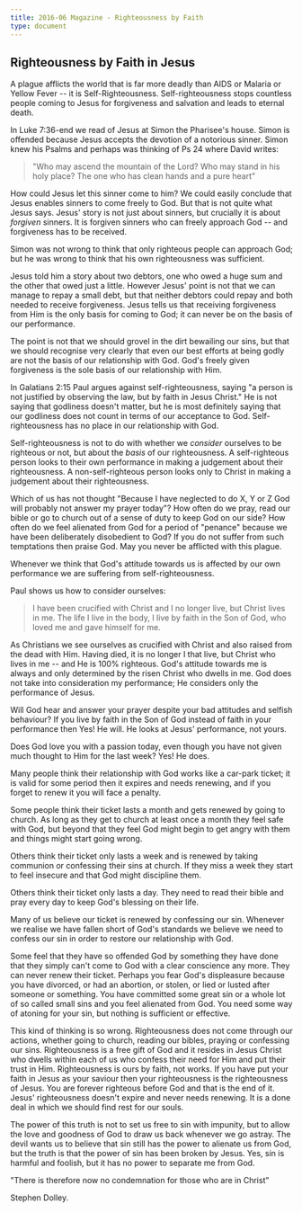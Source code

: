 ```yaml
---
title: 2016-06 Magazine - Righteousness by Faith
type: document
---
```

## Righteousness by Faith in Jesus

A plague afflicts the world that is far more deadly than AIDS or Malaria
or Yellow Fever -- it is Self-Righteousness. Self-righteousness stops
countless people coming to Jesus for forgiveness and salvation and leads
to eternal death.

In Luke 7:36-end we read of Jesus at Simon the Pharisee's house. Simon
is offended because Jesus accepts the devotion of a notorious sinner.
Simon knew his Psalms and perhaps was thinking of Ps 24 where David
writes:

> "Who may ascend the mountain of the Lord? Who may stand in his holy
> place? The one who has clean hands and a pure heart"

How could Jesus let this sinner come to him? We could easily conclude
that Jesus enables sinners to come freely to God. But that is not quite
what Jesus says. Jesus' story is not just about sinners, but crucially
it is about *forgiven* sinners. It is forgiven sinners who can freely
approach God -- and forgiveness has to be received.

Simon was not wrong to think that only righteous people can approach
God; but he was wrong to think that his own righteousness was
sufficient.

Jesus told him a story about two debtors, one who owed a huge sum and
the other that owed just a little. However Jesus' point is not that we
can manage to repay a small debt, but that neither debtors could repay
and both needed to receive forgiveness. Jesus tells us that receiving
forgiveness from Him is the only basis for coming to God; it can never
be on the basis of our performance.

The point is not that we should grovel in the dirt bewailing our sins,
but that we should recognise very clearly that even our best efforts at
being godly are not the basis of our relationship with God. God's freely
given forgiveness is the sole basis of our relationship with Him.

In Galatians 2:15 Paul argues against self-righteousness, saying "a
person is not justified by observing the law, but by faith in Jesus
Christ." He is not saying that godliness doesn't matter, but he is most
definitely saying that our godliness does not count in terms of our
acceptance to God. Self-righteousness has no place in our relationship
with God.

Self-righteousness is not to do with whether we *consider* ourselves to
be righteous or not, but about the *basis* of our righteousness. A
self-righteous person looks to their own performance in making a
judgement about their righteousness. A non-self-righteous person looks
only to Christ in making a judgement about their righteousness.

Which of us has not thought "Because I have neglected to do X, Y or Z
God will probably not answer my prayer today"? How often do we pray,
read our bible or go to church out of a sense of duty to keep God on our
side? How often do we feel alienated from God for a period of "penance"
because we have been deliberately disobedient to God? If you do not
suffer from such temptations then praise God. May you never be afflicted
with this plague.

Whenever we think that God's attitude towards us is affected by our own
performance we are suffering from self-righteousness.

Paul shows us how to consider ourselves:

> I have been crucified with Christ and I no longer live, but Christ
> lives in me. The life I live in the body, I live by faith in the Son
> of God, who loved me and gave himself for me.

As Christians we see ourselves as crucified with Christ and also raised
from the dead with Him. Having died, it is no longer I that live, but
Christ who lives in me -- and He is 100% righteous. God's attitude
towards me is always and only determined by the risen Christ who dwells
in me. God does not take into consideration my performance; He considers
only the performance of Jesus.

Will God hear and answer your prayer despite your bad attitudes and
selfish behaviour? If you live by faith in the Son of God instead of
faith in your performance then Yes! He will. He looks at Jesus'
performance, not yours.

Does God love you with a passion today, even though you have not given
much thought to Him for the last week? Yes! He does.

Many people think their relationship with God works like a car-park
ticket; it is valid for some period then it expires and needs renewing,
and if you forget to renew it you will face a penalty.

Some people think their ticket lasts a month and gets renewed by going
to church. As long as they get to church at least once a month they feel
safe with God, but beyond that they feel God might begin to get angry
with them and things might start going wrong.

Others think their ticket only lasts a week and is renewed by taking
communion or confessing their sins at church. If they miss a week they
start to feel insecure and that God might discipline them.

Others think their ticket only lasts a day. They need to read their
bible and pray every day to keep God's blessing on their life.

Many of us believe our ticket is renewed by confessing our sin. Whenever
we realise we have fallen short of God's standards we believe we need to
confess our sin in order to restore our relationship with God.

Some feel that they have so offended God by something they have done
that they simply can't come to God with a clear conscience any more.
They can never renew their ticket. Perhaps you fear God's displeasure
because you have divorced, or had an abortion, or stolen, or lied or
lusted after someone or something. You have committed some great sin or
a whole lot of so called small sins and you feel alienated from God. You
need some way of atoning for your sin, but nothing is sufficient or
effective.

This kind of thinking is so wrong. Righteousness does not come through
our actions, whether going to church, reading our bibles, praying or
confessing our sins. Righteousness is a free gift of God and it resides
in Jesus Christ who dwells within each of us who confess their need for
Him and put their trust in Him. Righteousness is ours by faith, not
works. If you have put your faith in Jesus as your saviour then your
righteousness is the righteousness of Jesus. You are forever righteous
before God and that is the end of it. Jesus' righteousness doesn't
expire and never needs renewing. It is a done deal in which we should
find rest for our souls.

The power of this truth is not to set us free to sin with impunity, but
to allow the love and goodness of God to draw us back whenever we go
astray. The devil wants us to believe that sin still has the power to
alienate us from God, but the truth is that the power of sin has been
broken by Jesus. Yes, sin is harmful and foolish, but it has no power to
separate me from God.

"There is therefore now no condemnation for those who are in Christ"

Stephen Dolley.
